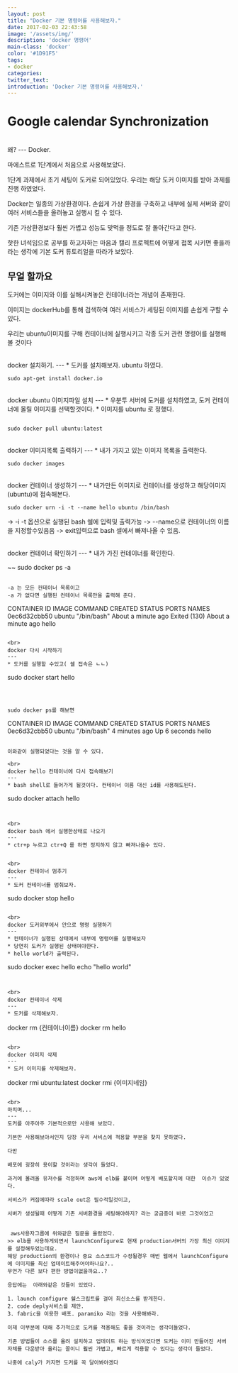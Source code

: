 ```yaml
---
layout: post
title: "Docker 기본 명령어를 사용해보자."
date: 2017-02-03 22:43:58
image: '/assets/img/'
description: 'docker 명령어'
main-class: 'docker'
color: '#1D91F5'
tags:
- docker
categories:
twitter_text:
introduction: 'Docker 기본 명령어를 사용해보자.'
---
```


Google calendar Synchronization
=====
<br>
왜?
---
Docker. 

마에스트로 1단계에서 처음으로 사용해보았다. 

1단계 과제에서 초기 세팅이 도커로 되어있었다. 우리는 해당 도커 이미지를 받아 과제를 진행 하였었다.

Docker는 일종의 가상환경이다. 손쉽게 가상 환경을 구축하고 내부에 실제 서버와 같이 여러 서비스들을 올려놓고 실행시 킬 수 있다. 

기존 가상환경보다 훨씬 가볍고 성능도 맞먹을 정도로 잘 돌아간다고 한다. 

핫한 녀석임으로 공부를 하고자하는 마음과 캘리 프로젝트에 어떻게 접목 시키면 좋을까 라는 생각에 기본 도커 튜토리얼을 따라가 보았다. 


무얼 할까요
---
도커에는 이미지와 이를 실해시켜놓은 컨테이너라는 개념이 존재한다. 

이미지는 dockerHub를 통해 검색하여 여러 서비스가 세팅된 이미지를 손쉽게 구할 수 있다. 

우리는 ubuntu이미지를 구해 컨테이너에 실행시키고 각종 도커 관련 명령어를 실행해볼 것이다

<br>
docker 설치하기.
---
* 도커를 설치해보자. ubuntu 하였다.

~~~
sudo apt-get install docker.io
~~~

<br>
docker ubuntu 이미지파일 설치
---
* 우분투 서버에 도커를 설치하였고, 도커 컨테이너에 올릴 이미지를 선택할것이다.
* 이미지를 ubuntu 로 정했다.

~~~

sudo docker pull ubuntu:latest
~~~

<br>
docker 이미지목록 출력하기
---
* 내가 가지고 있는 이미지 목록을 출력한다.

~~~
sudo docker images
~~~

<br>
docker 컨테이너 생성하기
---
* 내가만든 이미지로 컨테이너를 생성하고 해당이미지(ubuntu)에 접속해본다.

~~~
sudo docker urn -i -t --name hello ubuntu /bin/bash
~~~

-> -i -t 옵션으로 실행된 bash 쉘에 입력및 출력가능
-> --name으로 컨테이너의 이름을 지정할수있음음
-> exit입력으로 bash 셀에서 빠져나올 수 있음.

<br>
docker 컨테이너 확인하기
---
* 내가 가진 컨테이너를 확인한다.



~~
sudo docker ps -a
~~~

-a 는 모든 컨테이너 목록이고
-a 가 없다면 실행된 컨테이너 목록만을 출력해 준다.

~~~
CONTAINER ID        IMAGE               COMMAND             CREATED              STATUS                            PORTS               NAMES
0ec6d32cbb50        ubuntu              "/bin/bash"         About a minute ago   Exited (130) About a minute ago                       hello
~~~

<br>
docker 다시 시작하기
---
* 도커를 실행할 수있고( 쉘 접속은 ㄴㄴ)

~~~
sudo docker start hello
~~~



sudo docker ps를 해보면

~~~
CONTAINER ID        IMAGE               COMMAND             CREATED             STATUS              PORTS               NAMES
0ec6d32cbb50        ubuntu              "/bin/bash"         4 minutes ago       Up 6 seconds                            hello
~~~

이와같이 실행되었다는 것을 알 수 있다.

<br>
docker hello 컨테이너에 다시 접속해보기
---
* bash shell로 들어가게 될것이다. 컨테이너 이름 대신 id를 사용해도된다.

~~~
sudo docker attach hello
~~~


<br>
docker bash 에서 실행한상태로 나오기
---
* ctr+p 누르고 ctr+Q 를 하면 정지하지 않고 빠져나올수 있다.


<br>
docker 컨테이너 멈추기
---
* 도커 컨테이너를 멈춰보자.

~~~
sudo docker stop hello
~~~

<br>
docker 도커외부에서 안으로 명령 실행하기
---
* 컨테이너가 실행된 상태에서 내부에 명령어를 실행해보자
* 당연히 도커가 실행된 상태여야한다.
* hello world가 출력된다.

~~~
sudo docker exec hello echo "hello world"
~~~


<br>
docker 컨테이너 삭제
---
* 도커를 삭제해보자.

~~~
docker rm {컨테이너이름}
docker rm hello
~~~

<br>
docker 이미지 삭제
---
* 도커 이미지를 삭제해보자.

~~~
docker rmi ubuntu:latest
docker rmi {이미지네임}
~~~

<br>
마치며...
---
도커를 아주아주 기본적으로만 사용해 보았다.

기본만 사용해보아서인지 당장 우리 서비스에 적용할 부분을 찾지 못하였다.

다만

배포에 굉장히 용이할 것이라는 생각이 들었다.

과거에 몰려올 유저수를 걱정하며 aws에 elb를 붙이며 어떻게 배포할지에 대한  이슈가 있었다.

서비스가 커짐에따라 scale out은 필수적일것이고, 

서버가 생성될때 어떻게 기존 서버환경을 세팅해야하지? 라는 궁금증이 바로 그것이었고


 aws사용자그룹에 위와같은 질문을 올렸었다.
>> elb를 사용하게되면서 launchConfigure로 현재 production서버의 가장 최신 이미지 를 설정해두었는데요. 
해당 production의 환경이나 중요 소스코드가 수정될경우 매번 웹에서 launchConfigure에 이미지를 최신 업데이트해주어야하나요?.. 
무언가 다른 보다 편한 방법이없을까요..?

응답에는  아래와같은 것들이 있었다.

1. launch configure 쉘스크립트를 걸어 최신소스를 받게한다.
2. code deply서비스를 제안.
3. fabric을 이용한 배포. paramiko 라는 것을 사용해봐라.

이제 이부분에 대해 추가적으로 도커를 적용해도 좋을 것이라는 생각이들었다.

기존 방법들이 소스를 올려 설치하고 업데이트 하는 방식이었다면 도커는 이미 만들어진 서버자체를 다운받아 올리는 꼴이니 훨씬 가볍고, 빠르게 적용할 수 있다는 생각이 들었다.

나중에 caly가 커지면 도커를 꼭 달아봐야겠다




